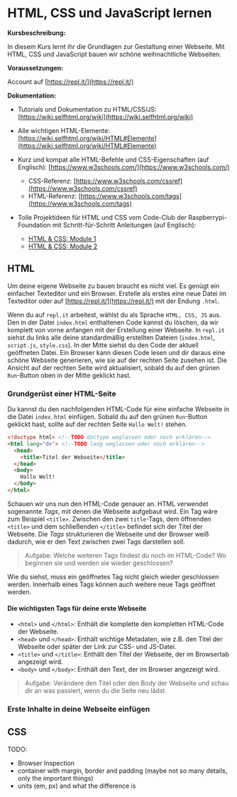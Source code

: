 # HTML, CSS und JavaScript lernen

**Kursbeschreibung:**

In diesem Kurs lernt ihr die Grundlagen zur Gestaltung einer Webseite.
Mit HTML, CSS und JavaScript bauen wir schöne weihnachtliche Webseiten. 

**Voraussetzungen:**

Account auf [https://repl.it/](https://repl.it/)

**Dokumentation:**

* Tutorials und Dokumentation zu HTML/CSS/JS: [https://wiki.selfhtml.org/wiki](https://wiki.selfhtml.org/wiki)
* Alle wichtigen HTML-Elemente: [https://wiki.selfhtml.org/wiki/HTML#Elemente](https://wiki.selfhtml.org/wiki/HTML#Elemente)
* Kurz und kompat alle HTML-Befehle und CSS-Eigenschaften (auf Englisch): [https://www.w3schools.com/](https://www.w3schools.com/)
    * CSS-Referenz: [https://www.w3schools.com/cssref](https://www.w3schools.com/cssref)
    * HTML-Referenz: [https://www.w3schools.com/tags](https://www.w3schools.com/tags)
    
* Tolle Projektideen für HTML und CSS vom Code-Club der Raspberrypi-Foundation mit Schritt-für-Schritt Anleitungen (auf Englisch):
    * [HTML & CSS: Module 1](https://projects.raspberrypi.org/en/codeclub/webdev-module-1)
    * [HTML & CSS: Module 2](https://projects.raspberrypi.org/en/codeclub/webdev-module-2)

## HTML

Um deine eigene Webseite zu bauen braucht es nicht viel. Es genügt ein einfacher Texteditor und ein Browser.
Erstelle als erstes eine neue Datei im Texteditor oder auf [https://repl.it/](https://repl.it/) mit der Endung `.html`.

Wenn du auf `repl.it` arbeitest, wählst du als Sprache `HTML, CSS, JS` aus.
Den in der Datei `index.html` enthaltenen Code kannst du löschen, da wir komplett von vorne anfangen mit der Erstellung einer Webseite.
In `repl.it` siehst du links alle deine standardmäßig erstellten Dateien (`index.html`, `script.js`, `style.css`).
In der Mitte siehst du den Code der aktuell geöffneten Datei. 
Ein Browser kann diesen Code lesen und dir daraus eine schöne Webseite generieren, wie sie auf der rechten Seite zusehen ist.
Die Ansicht auf der rechten Seite wird aktualisiert, sobald du auf den grünen `Run`-Button oben in der Mitte geklickt hast.

### Grundgerüst einer HTML-Seite

Du kannst du den nachfolgenden HTML-Code für eine einfache Webseite in die Datei `index.html` einfügen.
Sobald du auf den grünen `Run`-Button geklickt hast, sollte auf der rechten Seite `Hallo Welt!` stehen.

```html
<!doctype html> <!--TODO doctype weglassen oder noch erklären-->
<html lang="de"> <!--TODO lang weglassen oder noch erklären-->
  <head>
    <title>Titel der Webseite</title>
  </head>
  <body>
    Hallo Welt!
  </body>
</html>
```

Schauen wir uns nun den HTML-Code genauer an. HTML verwendet sogenannte *Tags*, mit denen die Webseite aufgebaut wird.
Ein Tag wäre zum Beispiel `<title>`. Zwischen den zwei `title`-Tags, dem öffnenden `<title>` und dem schließenden `</title>`
befindet sich der Titel der Webseite. Die *Tags* strukturieren die Webseite und der Browser weiß dadurch,
wie er den Text zwischen zwei Tags darstellen soll.

> Aufgabe: Welche weiteren Tags findest du noch im HTML-Code? Wo beginnen sie und werden sie wieder geschlossen?

Wie du siehst, muss ein geöffnetes Tag nicht gleich wieder geschlossen werden.
Innerhalb eines Tags können auch weitere neue Tags geöffnet werden.

#### Die wichtigsten Tags für deine erste Webseite

* `<html>` und `</html>`: Enthält die komplette den kompletten HTML-Code der Webseite.
* `<head>` und `</head>`: Enthält wichtige Metadaten, wie z.B. den Titel der Webseite oder später der Link zur CSS- und JS-Datei.
* `<title>` und `</title>`: Enthält den Titel der Webseite, der im Browsertab angezeigt wird. 
* `<body>` und `</body>`: Enthält den Text, der im Browser angezeigt wird.

> Aufgabe: Verändere den Titel oder den Body der Webseite und schau dir an was passiert, wenn du die Seite neu lädst.

### Erste Inhalte in deine Webseite einfügen



## CSS

TODO:
* Browser Inspection
* container with margin, border and padding (maybe not so many details, only the important things)
* units (em, px) and what the difference is
